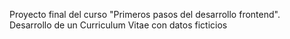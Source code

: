 Proyecto final del curso "Primeros pasos del desarrollo frontend". Desarrollo de un Curriculum Vitae con datos ficticios